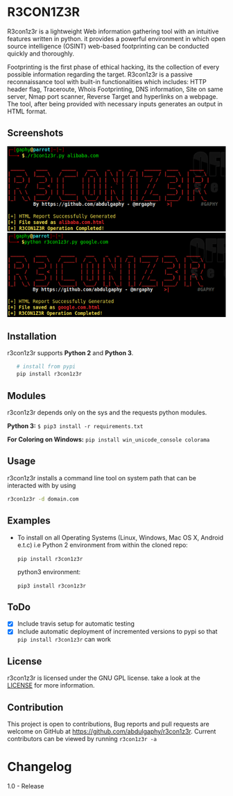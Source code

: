 # R3CON1Z3R

R3con1z3r is a lightweight Web information gathering tool with an intuitive features written in python. it provides a powerful environment in which open source intelligence (OSINT) web-based footprinting can be conducted quickly and thoroughly.

Footprinting is the first phase of ethical hacking, its the collection of every possible information regarding the target. R3con1z3r is a passive reconnaissance tool with  built-in functionalities which includes: HTTP header flag, Traceroute, Whois Footprinting, DNS information, Site on same server, Nmap port scanner, Reverse Target and hyperlinks on a webpage. The tool, after being provided with necessary inputs generates an output in HTML format.

## Screenshots

<img width="681" alt="r3con1z3r" src="https://raw.githubusercontent.com/abdulgaphy/webshell/master/screenshots/reconizer.png">
<img width="681" alt="r3con1z3r" src="https://raw.githubusercontent.com/abdulgaphy/webshell/master/screenshots/recon.png">

## Installation

r3con1z3r supports **Python 2** and **Python 3**.

```bash
   # install from pypi
   pip install r3con1z3r
```

## Modules

r3con1z3r depends only on the sys and the requests python modules. 

**Python 3:** `$ pip3 install -r requirements.txt`

**For Coloring on Windows:** `pip install win_unicode_console colorama`

## Usage

r3con1z3r installs a command line tool on system path that can be interacted with by using

```bash
r3con1z3r -d domain.com
```

## Examples

- To install on all Operating Systems (Linux, Windows, Mac OS X, Android e.t.c)  i.e Python 2 environment from within the cloned repo:

    `pip install r3con1z3r`

    python3 environment:

    `pip3 install r3con1z3r`

## ToDo

- [x] Include travis setup for automatic testing
- [x] Include automatic deployment of incremented versions to pypi so that `pip install r3con1z3r` can work

## License

r3con1z3r is licensed under the GNU GPL license. take a look at the [LICENSE](/LICENSE) for more information.

## Contribution

This project is open to contributions, Bug reports and pull requests are welcome on GitHub at https://github.com/abdulgaphy/r3con1z3r. Current contributors can be viewed by running `r3con1z3r -a`



# Changelog

1.0 - Release
